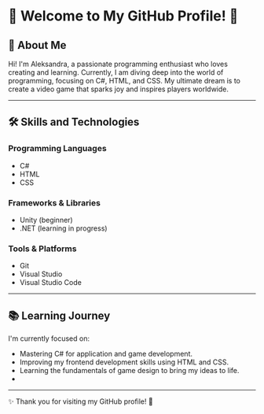 # 🌟 Welcome to My GitHub Profile! 🌟

## 👋 About Me

Hi! I'm Aleksandra, a passionate programming enthusiast who loves creating and learning. Currently, I am diving deep into the world of programming, focusing on C#, HTML, and CSS. My ultimate dream is to create a video game that sparks joy and inspires players worldwide.

---

## 🛠️ Skills and Technologies

### Programming Languages

- C#
- HTML
- CSS

### Frameworks & Libraries

- Unity (beginner)
- .NET (learning in progress)

### Tools & Platforms

- Git
- Visual Studio
- Visual Studio Code

---

## 📚 Learning Journey

I'm currently focused on:

- Mastering C# for application and game development.
- Improving my frontend development skills using HTML and CSS.
- Learning the fundamentals of game design to bring my ideas to life.
- 
---

✨ Thank you for visiting my GitHub profile! 🚀
